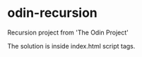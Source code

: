 # odin-recursion

Recursion project from 'The Odin Project'

The solution is inside index.html script tags.